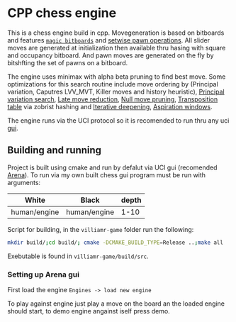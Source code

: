 # CPP chess engine

This is a chess engine build in cpp. Movegeneration is based on bitboards and features [`magic bitboards`](https://www.chessprogramming.org/Magic_Bitboards) and [setwise pawn operations](https://www.chessprogramming.org/Pawn_Pattern_and_Properties). All slider moves are generated at initialization then available thru hasing with square and occupancy bitboard. And pawn moves are generated on the fly by bitshfting the set of pawns on a bitboard. 

The engine uses minimax with alpha beta pruning to find best move. Some optimizations for this search routine include move ordering by (Principal variation, Caputres LVV_MVT, Killer moves and history heuristic), [Principal variation search](https://www.chessprogramming.org/Principal_Variation_Search), [Late move reduction](https://www.chessprogramming.org/Late_Move_Reductions), [Null move pruning](https://www.chessprogramming.org/Null_Move_Pruning), [Transposition table](https://www.chessprogramming.org/Transposition_Table) via zobrist hashing and [Iterative deepening](https://www.chessprogramming.org/Iterative_Deepening), [Aspiration windows](https://www.chessprogramming.org/Aspiration_Windows). 

The engine runs via the UCI protocol so it is recomended to run thru any uci [gui](https://www.chessprogramming.org/UCI#guis).


## Building and running

Project is built using cmake and run by defalut via UCI gui (recomended [Arena](http://www.playwitharena.de/)). To run via my own built chess gui program must be run with arguments:

|White|Black|depth|
|-----|-----|-----|
|human/engine|human/engine|1-10|

Script for building, in the `villiamr-game` folder run the following:

```bash
mkdir build/;cd build/; cmake -DCMAKE_BUILD_TYPE=Release ..;make all 
```

Exebutable is found in `villiamr-game/build/src`. 

### Setting up Arena gui

First load the engine `Engines -> load new engine`

To play against engine just play a move on the board an the loaded engine should start, to demo engine angainst iself press demo.




